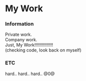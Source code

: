 # My Work #

### Information ###
Private work.<br>
Company work.<br>
Just, My Work!!!!!!!!!!!!!!!<br>
(checking code, look back on myself)

### ETC ###
hard.. hard.. hard.. @0@
